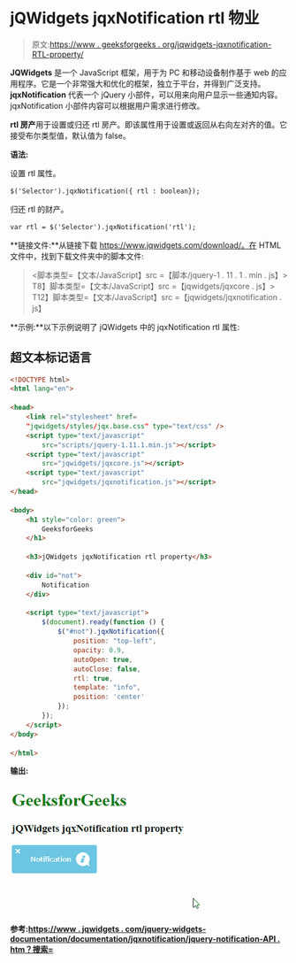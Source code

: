 # jQWidgets jqxNotification rtl 物业

> 原文:[https://www . geeksforgeeks . org/jqwidgets-jqxnotification-RTL-property/](https://www.geeksforgeeks.org/jqwidgets-jqxnotification-rtl-property/)

**JQWidgets** 是一个 JavaScript 框架，用于为 PC 和移动设备制作基于 web 的应用程序。它是一个非常强大和优化的框架，独立于平台，并得到广泛支持。 **jqxNotification** 代表一个 jQuery 小部件，可以用来向用户显示一些通知内容。jqxNotification 小部件内容可以根据用户需求进行修改。

**rtl 房产**用于设置或归还 rtl 房产。即该属性用于设置或返回从右向左对齐的值。它接受布尔类型值，默认值为 false。

**语法:**

设置 rtl 属性。

```html
$('Selector').jqxNotification({ rtl : boolean});
```

归还 rtl 的财产。

```html
var rtl = $('Selector').jqxNotification('rtl');
```

**链接文件:**从链接下载 https://www.jqwidgets.com/download/。在 HTML 文件中，找到下载文件夹中的脚本文件:

> <link rel="”stylesheet”" href="”jqwidgets/styles/jqx.base.css”" type="”text/css”">
> <脚本类型=【文本/JavaScript】src =【脚本/jquery-1 . 11 . 1 . min . js】></脚本>
> T8】脚本类型=【文本/JavaScript】src =【jqwidgets/jqxcore . js】></脚本>
> T12】脚本类型=【文本/JavaScript】src =【jqwidgets/jqxnotification . js】

**示例:**以下示例说明了 jQWidgets 中的 jqxNotification rtl 属性:

## 超文本标记语言

```html
<!DOCTYPE html>
<html lang="en">

<head>
    <link rel="stylesheet" href=
    "jqwidgets/styles/jqx.base.css" type="text/css" />
    <script type="text/javascript" 
        src="scripts/jquery-1.11.1.min.js"></script>
    <script type="text/javascript" 
        src="jqwidgets/jqxcore.js"></script>
    <script type="text/javascript" 
        src="jqwidgets/jqxnotification.js"></script>
</head>

<body>
    <h1 style="color: green">
        GeeksforGeeks
    </h1>

    <h3>jQWidgets jqxNotification rtl property</h3>

    <div id="not">
        Notification
    </div>

    <script type="text/javascript">
        $(document).ready(function () {
            $("#not").jqxNotification({
                position: "top-left",
                opacity: 0.9,
                autoOpen: true,
                autoClose: false,
                rtl: true,
                template: "info",
                position: 'center'
            });
        });
    </script>
</body>

</html>
```

**输出:**

![](img/1d367a058cb6e014360875751b25e0bd.png)

**参考:**[**https://www . jqwidgets . com/jquery-widgets-documentation/documentation/jqxnotification/jquery-notification-API . htm？搜索=**](https://www.jqwidgets.com/jquery-widgets-documentation/documentation/jqxnotification/jquery-notification-api.htm?search=)